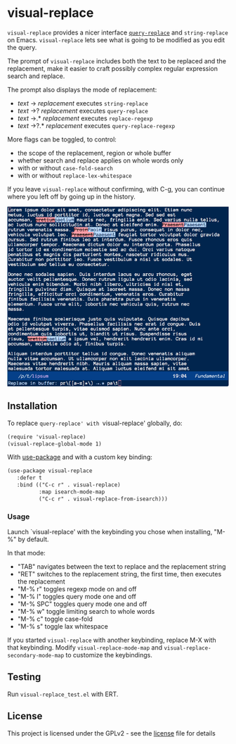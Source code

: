 # visual-replace 

`visual-replace` provides a nicer interface
[`query-replace`](https://www.gnu.org/software/emacs/manual/html_node/emacs/Query-Replace.html)
and `string-replace` on Emacs. `visual-replace` lets see what is going
to be modified as you edit the query.

The prompt of `visual-replace` includes both the text to be replaced
and the replacement, make it easier to craft possibly complex regular
expression search and replace.

The prompt also displays the mode of replacement:

* *text* → *replacement* executes `string-replace`
* *text* →? *replacement* executes `query-replace`
* *text* →.* *replacement* executes `replace-regexp`
* *text* →?.* *replacement* executes `query-replace-regexp`

More flags can be toggled, to control:

* the scope of the replacement, region or whole buffer
* whether search and replace applies on whole words only
* with or without `case-fold-search`
* with or without `replace-lex-whitespace`

If you leave `visual-replace` without confirming, with C-g, you can
continue where you left off by going up in the history.

![example](images/capture_blue.png)

## Installation

To replace `query-replace' with `visual-replace' globally, do:

```elisp
(require 'visual-replace)
(visual-replace-global-mode 1)
```

With [use-package](https://github.com/jwiegley/use-package) and with a custom key binding:

```elisp
(use-package visual-replace
   :defer t
   :bind (("C-c r" . visual-replace)
          :map isearch-mode-map
          ("C-c r" . visual-replace-from-isearch)))
```

### Usage

Launch `visual-replace' with the keybinding you chose when installing, "M-%" by default. 

In that mode:

* "TAB" navigates between the text to replace and the replacement string
* "RET" switches to the replacement string, the first time, then executes the replacement
* "M-% r" toggles regexp mode on and off
* "M-% l" toggles query mode one and off 
* "M-% SPC" toggles query mode one and off 
* "M-% w" toggle limiting search to whole words
* "M-% c" toggle case-fold
* "M-% s" toggle lax whitespace 

If you started `visual-replace` with another keybinding, replace M-X with that keybinding. Modify `visual-replace-mode-map` and `visual-replace-secondary-mode-map` to customize the keybindings.

## Testing

Run `visual-replace_test.el` with ERT.

## License

This project is licensed under the GPLv2 - see the [license](license) file for details
